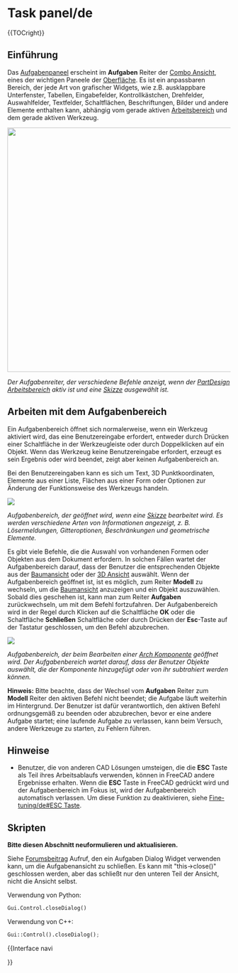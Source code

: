 # Task panel/de
 {{TOCright}}

## Einführung

Das [Aufgabenpaneel](Task_panel/de.md) erscheint im **Aufgaben** Reiter der [Combo Ansicht](combo_view/de.md), eines der wichtigen Paneele der [Oberfläche](interface/de.md). Es ist ein anpassbaren Bereich, der jede Art von grafischer Widgets, wie z.B. ausklappbare Unterfenster, Tabellen, Eingabefelder, Kontrollkästchen, Drehfelder, Auswahlfelder, Textfelder, Schaltflächen, Beschriftungen, Bilder und andere Elemente enthalten kann, abhängig vom gerade aktiven [Arbeitsbereich](Workbenches/de.md) und dem gerade aktiven Werkzeug.

<img alt="" src=images/FreeCAD_Combo_view_Task_panel.png  style="width:" height="550px;">


*Der Aufgabenreiter, der verschiedene Befehle anzeigt, wenn der [PartDesign Arbeitsbereich](PartDesign_Workbench/de.md) aktiv ist und eine [Skizze](sketch/de.md) ausgewählt ist.*

## Arbeiten mit dem Aufgabenbereich 

Ein Aufgabenbereich öffnet sich normalerweise, wenn ein Werkzeug aktiviert wird, das eine Benutzereingabe erfordert, entweder durch Drücken einer Schaltfläche in der Werkzeugleiste oder durch Doppelklicken auf ein Objekt. Wenn das Werkzeug keine Benutzereingabe erfordert, erzeugt es sein Ergebnis oder wird beendet, zeigt aber keinen Aufgabenbereich an.

Bei den Benutzereingaben kann es sich um Text, 3D Punktkoordinaten, Elemente aus einer Liste, Flächen aus einer Form oder Optionen zur Änderung der Funktionsweise des Werkzeugs handeln.

![](images/FreeCAD_Combo_view_Task_panel_Sketcher.png )


*Aufgabenbereich, der geöffnet wird, wenn eine [Skizze](Sketch/de.md) bearbeitet wird. Es werden verschiedene Arten von Informationen angezeigt, z. B. Lösermeldungen, Gitteroptionen, Beschränkungen und geometrische Elemente.*

Es gibt viele Befehle, die die Auswahl von vorhandenen Formen oder Objekten aus dem Dokument erfordern. In solchen Fällen wartet der Aufgabenbereich darauf, dass der Benutzer die entsprechenden Objekte aus der [Baumansicht](tree_view/de.md) oder der [3D Ansicht](3D_view/de.md) auswählt. Wenn der Aufgabenbereich geöffnet ist, ist es möglich, zum Reiter **Modell** zu wechseln, um die [Baumansicht](Tree_view/de.md) anzuzeigen und ein Objekt auszuwählen. Sobald dies geschehen ist, kann man zum Reiter **Aufgaben** zurückwechseln, um mit dem Befehl fortzufahren. Der Aufgabenbereich wird in der Regel durch Klicken auf die Schaltfläche **OK** oder die Schaltfläche **Schließen** Schaltfläche oder durch Drücken der **Esc**-Taste auf der Tastatur geschlossen, um den Befehl abzubrechen.

![](images/FreeCAD_Combo_view_Task_panel_ArchComponent.png )


*Aufgabenbereich, der beim Bearbeiten einer [Arch Komponente](Arch_Component/de.md) geöffnet wird. Der Aufgabenbereich wartet darauf, dass der Benutzer Objekte auswählt, die der Komponente hinzugefügt oder von ihr subtrahiert werden können.*

**Hinweis:** Bitte beachte, dass der Wechsel vom **Aufgaben** Reiter zum **Modell** Reiter den aktiven Befehl nicht beendet; die Aufgabe läuft weiterhin im Hintergrund. Der Benutzer ist dafür verantwortlich, den aktiven Befehl ordnungsgemäß zu beenden oder abzubrechen, bevor er eine andere Aufgabe startet; eine laufende Aufgabe zu verlassen, kann beim Versuch, andere Werkzeuge zu starten, zu Fehlern führen.

## Hinweise

-   Benutzer, die von anderen CAD Lösungen umsteigen, die die **ESC** Taste als Teil ihres Arbeitsablaufs verwenden, können in FreeCAD andere Ergebnisse erhalten. Wenn die **ESC** Taste in FreeCAD gedrückt wird und der Aufgabenbereich im Fokus ist, wird der Aufgabenbereich automatisch verlassen. Um diese Funktion zu deaktivieren, siehe [Fine-tuning/de\#ESC Taste](Fine-tuning/de#ESC_Taste.md).

## Skripten


**Bitte diesen Abschnitt neuformulieren und aktualisieren.**

Siehe [Forumsbeitrag](https://forum.freecadweb.org/viewtopic.php?f=10&t=44170&p=376759#p376759) Aufruf, den ein Aufgaben Dialog Widget verwenden kann, um die Aufgabenansicht zu schließen. Es kann mit \"this-\>close()\" geschlossen werden, aber das schließt nur den unteren Teil der Ansicht, nicht die Ansicht selbst.

Verwendung von Python: 
```python
Gui.Control.closeDialog()
```

Verwendung von C++: 
```python
Gui::Control().closeDialog();
```


{{Interface navi

}} 
